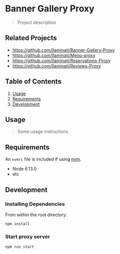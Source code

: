 # Banner Gallery Proxy

> Project description

## Related Projects

  - https://github.com/llaminati/Banner-Gallery-Proxy
  - https://github.com/llaminati/Menu-proxy
  - https://github.com/llaminati/Reservations-Proxy
  - https://github.com/llaminati/Reviews-Proxy

## Table of Contents

1. [Usage](#Usage)
1. [Requirements](#requirements)
1. [Development](#development)

## Usage

> Some usage instructions

## Requirements

An `nvmrc` file is included if using [nvm](https://github.com/creationix/nvm).

- Node 6.13.0
- etc

## Development

### Installing Dependencies

From within the root directory:

```sh
npm install
```

### Start proxy server

```sh
npm run start
```